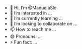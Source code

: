 - 👋 Hi, I’m @ManuelaSlo
- 👀 I’m interested in ...
- 🌱 I’m currently learning ...
- 💞️ I’m looking to collaborate on ...
- 📫 How to reach me ...
- 😄 Pronouns: ...
- ⚡ Fun fact: ...

<!---
ManuelaSlo/ManuelaSlo is a ✨ special ✨ repository because its `README.md` (this file) appears on your GitHub profile.
You can click the Preview link to take a look at your changes.
--->
